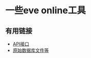 # 一些eve online工具


## 有用链接
- [API接口](https://esi.tech.ccp.is/latest/)
- [原始数据库文件等](https://developers.eveonline.com/resource/resources)
